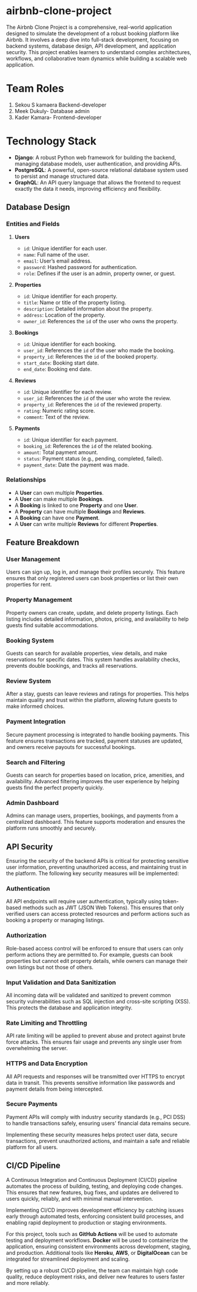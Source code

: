 # airbnb-clone-project
The Airbnb Clone Project is a comprehensive, real-world application designed to simulate the development of a robust booking platform like Airbnb. It involves a deep dive into full-stack development, focusing on backend systems, database design, API development, and application security. This project enables learners to understand complex architectures, workflows, and collaborative team dynamics while building a scalable web application.
# Team Roles
1. Sekou S kamaera Backend-developer
2. Meek Dukuly- Database admin
3. Kader Kamara- Frontend-developer
# Technology Stack

- **Django**: A robust Python web framework for building the backend, managing database models, user authentication, and providing APIs.
- **PostgreSQL**: A powerful, open-source relational database system used to persist and manage structured data.
- **GraphQL**: An API query language that allows the frontend to request exactly the data it needs, improving efficiency and flexibility.
## Database Design

### Entities and Fields

1. **Users**
   - `id`: Unique identifier for each user.
   - `name`: Full name of the user.
   - `email`: User’s email address.
   - `password`: Hashed password for authentication.
   - `role`: Defines if the user is an admin, property owner, or guest.

2. **Properties**
   - `id`: Unique identifier for each property.
   - `title`: Name or title of the property listing.
   - `description`: Detailed information about the property.
   - `address`: Location of the property.
   - `owner_id`: References the `id` of the user who owns the property.

3. **Bookings**
   - `id`: Unique identifier for each booking.
   - `user_id`: References the `id` of the user who made the booking.
   - `property_id`: References the `id` of the booked property.
   - `start_date`: Booking start date.
   - `end_date`: Booking end date.

4. **Reviews**
   - `id`: Unique identifier for each review.
   - `user_id`: References the `id` of the user who wrote the review.
   - `property_id`: References the `id` of the reviewed property.
   - `rating`: Numeric rating score.
   - `comment`: Text of the review.

5. **Payments**
   - `id`: Unique identifier for each payment.
   - `booking_id`: References the `id` of the related booking.
   - `amount`: Total payment amount.
   - `status`: Payment status (e.g., pending, completed, failed).
   - `payment_date`: Date the payment was made.

### Relationships

- A **User** can own multiple **Properties**.
- A **User** can make multiple **Bookings**.
- A **Booking** is linked to one **Property** and one **User**.
- A **Property** can have multiple **Bookings** and **Reviews**.
- A **Booking** can have one **Payment**.
- A **User** can write multiple **Reviews** for different **Properties**.

## Feature Breakdown

### User Management
Users can sign up, log in, and manage their profiles securely. This feature ensures that only registered users can book properties or list their own properties for rent.

### Property Management
Property owners can create, update, and delete property listings. Each listing includes detailed information, photos, pricing, and availability to help guests find suitable accommodations.

### Booking System
Guests can search for available properties, view details, and make reservations for specific dates. This system handles availability checks, prevents double bookings, and tracks all reservations.

### Review System
After a stay, guests can leave reviews and ratings for properties. This helps maintain quality and trust within the platform, allowing future guests to make informed choices.

### Payment Integration
Secure payment processing is integrated to handle booking payments. This feature ensures transactions are tracked, payment statuses are updated, and owners receive payouts for successful bookings.

### Search and Filtering
Guests can search for properties based on location, price, amenities, and availability. Advanced filtering improves the user experience by helping guests find the perfect property quickly.

### Admin Dashboard
Admins can manage users, properties, bookings, and payments from a centralized dashboard. This feature supports moderation and ensures the platform runs smoothly and securely.

## API Security

Ensuring the security of the backend APIs is critical for protecting sensitive user information, preventing unauthorized access, and maintaining trust in the platform. The following key security measures will be implemented:

### Authentication
All API endpoints will require user authentication, typically using token-based methods such as JWT (JSON Web Tokens). This ensures that only verified users can access protected resources and perform actions such as booking a property or managing listings.

### Authorization
Role-based access control will be enforced to ensure that users can only perform actions they are permitted to. For example, guests can book properties but cannot edit property details, while owners can manage their own listings but not those of others.

### Input Validation and Data Sanitization
All incoming data will be validated and sanitized to prevent common security vulnerabilities such as SQL injection and cross-site scripting (XSS). This protects the database and application integrity.

### Rate Limiting and Throttling
API rate limiting will be applied to prevent abuse and protect against brute force attacks. This ensures fair usage and prevents any single user from overwhelming the server.

### HTTPS and Data Encryption
All API requests and responses will be transmitted over HTTPS to encrypt data in transit. This prevents sensitive information like passwords and payment details from being intercepted.

### Secure Payments
Payment APIs will comply with industry security standards (e.g., PCI DSS) to handle transactions safely, ensuring users' financial data remains secure.

Implementing these security measures helps protect user data, secure transactions, prevent unauthorized actions, and maintain a safe and reliable platform for all users.

## CI/CD Pipeline

A Continuous Integration and Continuous Deployment (CI/CD) pipeline automates the process of building, testing, and deploying code changes. This ensures that new features, bug fixes, and updates are delivered to users quickly, reliably, and with minimal manual intervention.  

Implementing CI/CD improves development efficiency by catching issues early through automated tests, enforcing consistent build processes, and enabling rapid deployment to production or staging environments.

For this project, tools such as **GitHub Actions** will be used to automate testing and deployment workflows. **Docker** will be used to containerize the application, ensuring consistent environments across development, staging, and production. Additional tools like **Heroku**, **AWS**, or **DigitalOcean** can be integrated for streamlined deployment and scaling.

By setting up a robust CI/CD pipeline, the team can maintain high code quality, reduce deployment risks, and deliver new features to users faster and more reliably.



